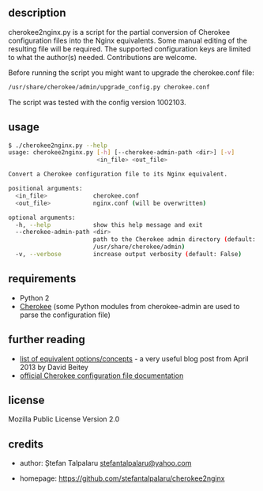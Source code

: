 ## description

cherokee2nginx.py is a script for the partial conversion of Cherokee
configuration files into the Nginx equivalents. Some manual editing of the
resulting file will be required. The supported configuration keys are limited
to what the author(s) needed. Contributions are welcome.

Before running the script you might want to upgrade the cherokee.conf file:
```sh
/usr/share/cherokee/admin/upgrade_config.py cherokee.conf
```
The script was tested with the config version 1002103.

## usage

```sh
$ ./cherokee2nginx.py --help
usage: cherokee2nginx.py [-h] [--cherokee-admin-path <dir>] [-v]
                         <in_file> <out_file>

Convert a Cherokee configuration file to its Nginx equivalent.

positional arguments:
  <in_file>             cherokee.conf
  <out_file>            nginx.conf (will be overwritten)

optional arguments:
  -h, --help            show this help message and exit
  --cherokee-admin-path <dir>
                        path to the Cherokee admin directory (default:
                        /usr/share/cherokee/admin)
  -v, --verbose         increase output verbosity (default: False)
```

## requirements

- Python 2
- [Cherokee][1] (some Python modules from cherokee-admin are used to parse the configuration file)

## further reading

- [list of equivalent options/concepts][2] - a very useful blog post from April 2013 by David Beitey
- [official Cherokee configuration file documentation][3]

## license

Mozilla Public License Version 2.0

## credits

- author: Ștefan Talpalaru <stefantalpalaru@yahoo.com>

- homepage: https://github.com/stefantalpalaru/cherokee2nginx


[1]: http://cherokee-project.com/
[2]: http://davidjb.com/blog/2013/04/switching-to-nginx-from-cherokee-techincal-guide/
[3]: http://cherokee-project.com/doc/dev_cherokee.conf.html

